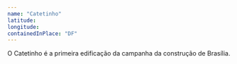 ```yaml
---
name: "Catetinho"
latitude:
longitude:
containedInPlace: "DF"
---
```


O Catetinho é a primeira edificação da campanha da construção de Brasília.
